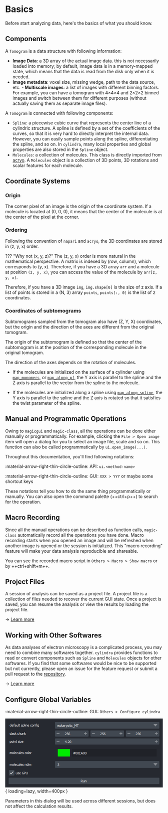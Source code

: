 # Basics

Before start analyzing data, here's the basics of what you should know.

## Components

A `Tomogram` is a data structure with following information:

- **Image Data**: a 3D array of the actual image data. this is not necessarily loaded
  into memory; by default, image data is in a memory-mapped state, which means that the
  data is read from the disk only when it is needed.
- **Image metadata**: voxel size, missing wedge, path to the data source, etc.
**- Multiscale images**: a list of images with different binning factors. For example,
  you can have a tomogram with 4&times;4&times;4 and 2&times;2&times;2 binned images
  and switch between them for different purposes (without actually saving them as
  separate image files).

A `Tomogram` is connected with following components:

- `Spline`: a piecewise cubic curve that represents the center line of a cylindric
  structure. A spline is defined by a set of the coefficients of the curves, so that
  it is very hard to directly interpret the internal data. However, you can easily
  sample points along the spline, differentiating the spline, and so on. In `cylindra`,
  many local properties and global properties are also stored in the `Spline` object.
- `Molecules`: a collection of molecules. This class is directly imported from
  [acryo](https://hanjinliu.github.io/acryo/main/molecules.html). A `Molecules` object
  is a collection of 3D points, 3D rotations and scalar features for each molecule.

## Coordinate Systems

### Origin

The corner pixel of an image is the origin of the coordinate system. If a molecule is
located at (0, 0, 0), it means that the center of the molecule is at the center of the
pixel at the corner.

### Ordering

Following the convention of `napari` and `acryo`, the 3D coordinates are stored in
(z, y, x) order.

??? "Why not (x, y, z)?"
    The (z, y, x) order is more natural in the mathematical perspective. A matrix is
    indexed by (row, column), which corresponds to (y, x). Therefore, if you have a
    3D array `arr` and a molecule at position `(z, y, x)`, you can access the value
    of the molecule by `arr[z, y, x]`.

Therefore, if you have a 3D image `img`, `img.shape[0]` is the size of z axis. If a list
of points is stored in a (N, 3) array `points`, `points[:, 0]` is the list of z
coordinates.

### Coordinates of subtomograms

Subtomograms sampled from the tomogram also have (Z, Y, X) coordinates, but the origin
and the direction of the axes are different from the original tomogram.

The origin of the subtomogram is defined so that the center of the subtomogram is at the
position of the corresponding molecule in the original tomogram.

The direction of the axes depends on the rotation of molecules.

- If the molecules are initialized on the surface of a cylinder using
  [`map_monomers`](molecules/spline_to_molecules.md#molecules-on-the-cylinder-surface),
  or [`map_along_pf`](molecules/spline_to_molecules.md#molecules-along-a-protofilament),
  the Y axis is parallel to the spline and the Z axis is parallel to the vector from the
  spline to the molecule.

- If the molecules are initialized along a spline using
  [`map_along_spline`](molecules/spline_to_molecules.md#molecules-along-the-spline),
  the Y axis is parallel to the spline and the Z axis is rotated so that it satisfies
  the twist parameter of the spline.

## Manual and Programmatic Operations

Owing to `magicgui` and `magic-class`, all the operations can be done either manually
or programmatically. For example, clicking the `File > Open image` item will open a
dialog for you to select an image file, scale and so on. This function can also be
called programmatically by `ui.open_image(...)`.

Throughout this documentation, you'll find following notations:

:material-arrow-right-thin-circle-outline: API: `ui.<method-name>`

:material-arrow-right-thin-circle-outline: GUI: `XXX > YYY` or maybe some shortcut keys

These notations tell you how to do the same thing programmatically or manually. You can
also open the command palette (++ctrl+p++) to search for the operation.

## Macro Recording

Since all the manual operations can be described as function calls, `magic-class`
automatically record all the operations you have done. Macro recording starts when
you opened an image and will be refreshed when another image is opened or the session
is initialized. This "macro recording" feature will make your data analysis
reproducible and shareable.

You can see the recorded macro script in `Others > Macro > Show macro` or by
++ctrl+shift+m++.

## Project Files

A session of analysis can be saved as a project file. A project file is a collection
of files needed to recover the current GUI state. Once a project is saved, you can
resume the analysis or view the results by loading the project file.

&rarr; [Learn more](project_io.md)

## Working with Other Softwares

As data analyses of electron microscopy is a complicated process, you may need to
combine many softwares together. `cylindra` provides functions to read or convert
components such as `Spline` and `Molecules` objects for other softwares. If you find
that some softwares would be nice to be supported but not currently, please open an
issue for the feature request or submit a pull request to the
[repository](https://github.com/hanjinliu/cylindra).

&rarr; [Learn more](extern/index.md)

## Configure Global Variables

:material-arrow-right-thin-circle-outline: GUI: `Others > Configure cylindra`

![Configure cylindra](images/configure_cylindra.png){ loading=lazy, width=400px }

Parameters in this dialog will be used across different sessions, but does not affect
the calculation results.
